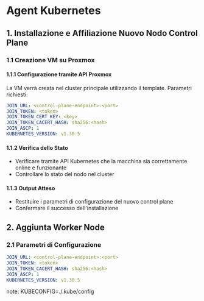 # Agent Kubernetes

## 1. Installazione e Affiliazione Nuovo Nodo Control Plane

### 1.1 Creazione VM su Proxmox

#### 1.1.1 Configurazione tramite API Proxmox
La VM verrà creata nel cluster principale utilizzando il template. Parametri richiesti:

```yaml
JOIN_URL: <control-plane-endpoint>:<port>
JOIN_TOKEN: <token>
JOIN_TOKEN_CERT_KEY: <key>
JOIN_TOKEN_CACERT_HASH: sha256:<hash>
JOIN_ASCP: 1
KUBERNETES_VERSION: v1.30.5
```

#### 1.1.2 Verifica dello Stato
- Verificare tramite API Kubernetes che la macchina sia correttamente online e funzionante
- Controllare lo stato del nodo nel cluster

#### 1.1.3 Output Atteso
- Restituire i parametri di configurazione del nuovo control plane
- Confermare il successo dell'installazione

## 2. Aggiunta Worker Node

### 2.1 Parametri di Configurazione

```yaml
JOIN_URL: <control-plane-endpoint>:<port>
JOIN_TOKEN: <token>
JOIN_TOKEN_CACERT_HASH: sha256:<hash>
JOIN_ASCP: 1
KUBERNETES_VERSION: v1.30.5
```





note: 
KUBECONFIG=./.kube/config

